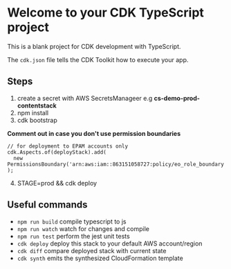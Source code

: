 # Welcome to your CDK TypeScript project

This is a blank project for CDK development with TypeScript.

The `cdk.json` file tells the CDK Toolkit how to execute your app.

## Steps
1. create a secret with AWS SecretsManageer 
 e.g **cs-demo-prod-contentstack**
2. npm install
3. cdk bootstrap


 **Comment out in case you don't use permission boundaries**
```
// for deployment to EPAM accounts only
cdk.Aspects.of(deployStack).add(
  new PermissionsBoundary('arn:aws:iam::863151058727:policy/eo_role_boundary'),
);
```

4. STAGE=prod && cdk deploy



## Useful commands


* `npm run build`   compile typescript to js
* `npm run watch`   watch for changes and compile
* `npm run test`    perform the jest unit tests
* `cdk deploy`      deploy this stack to your default AWS account/region
* `cdk diff`        compare deployed stack with current state
* `cdk synth`       emits the synthesized CloudFormation template
